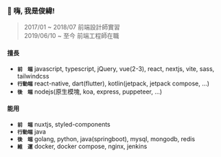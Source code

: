 ### 👋 嗨, 我是俊緯!

> 2017/01 ~ 2018/07 前端設計師實習  
> 2019/06/10 ~ 至今 前端工程師在職

#### 擅長

* **`前　端`** javascript, typescript, jQuery, vue(2-3), react, nextjs, vite, sass, tailwindcss
* **`行動端`** react-native, dart(flutter), kotlin(jetpack, jetpack compose, ...)
* **`後　端`** nodejs(原生模塊, koa, express, puppeteer, ...)

#### 能用

* **`前　端`** nuxtjs, styled-components
* **`行動端`** java
* **`後　端`** golang, python, java(springboot), mysql, mongodb, redis
* **`維　運`** docker, docker compose, nginx, jenkins
